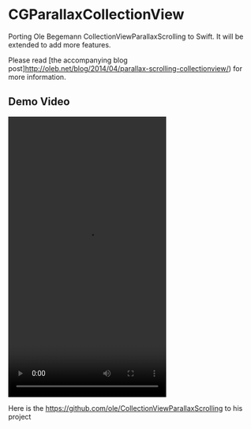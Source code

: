 CGParallaxCollectionView
========================

Porting Ole Begemann CollectionViewParallaxScrolling to Swift.
It will be extended to add more features.

Please read [the accompanying blog post]http://oleb.net/blog/2014/04/parallax-scrolling-collectionview/) for more information.

## Demo Video

<video width="320" height="568" controls="controls">
<source src="http://oleb.net/media/parallax-scrolling-640x1136.m4v" type="video/mp4" />
</video>

 Here is the https://github.com/ole/CollectionViewParallaxScrolling to his project
